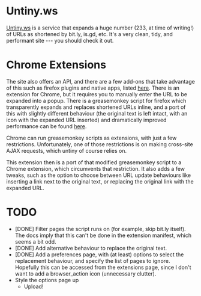 Untiny.ws
=========

[Untiny.ws](http://untiny.ws) is a service that expands a huge number
(233, at time of writing!) of URLs as shortened by bit.ly, is.gd, etc.
It's a very clean, tidy, and performant site --- you should check it
out.

Chrome Extensions
=================

The site also offers an API, and there are a few add-ons that take
advantage of this such as firefox plugins and native apps, listed
[here](http://untiny.ws/extra/).  There is an extension for Chrome,
but it requires you to manually enter the URL to be expanded into a
popup.  There is a greasemonkey script for firefox which transparently
expands and replaces shortened URLs inline, and a port of this with
slightly different behaviour (the original text is left intact, with
an icon with the expanded URL inserted) and dramatically improved
performance can be found
[here](http://github.com/markhepburn/untiny-greasemonkey).

Chrome can run greasemonkey scripts as extensions, with just a few
restrictions.  Unfortunately, one of those restrictions is on making
cross-site AJAX requests, which untiny of course relies on.

This extension then is a port of that modified greasemonkey script to
a Chrome extension, which circumvents that restriction.  It also adds
a few tweaks, such as the option to choose between URL update
behaviours like inserting a link next to the original text, or
replacing the original link with the expanded URL.

TODO
====

 * [DONE] Filter pages the script runs on (for example, skip bit.ly itself).
   The docs imply that this can't be done in the extension manifest,
   which seems a bit odd.
 * [DONE] Add alternative behaviour to replace the original text.
 * [DONE] Add a preferences page, with (at least) options to select the
   replacement behaviour, and specify the list of pages to ignore.
   Hopefully this can be accessed from the extensions page, since I
   don't want to add a browser_action icon (unnecessary clutter).
 * Style the options page up
   * Upload!
